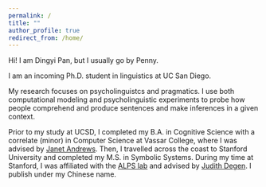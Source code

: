 ```yaml
---
permalink: /
title: ""
author_profile: true
redirect_from: /home/
---
```


Hi! I am Dingyi Pan, but I usually go by Penny. 


I am an incoming Ph.D. student in linguistics at UC San Diego. 

My research focuses on psycholinguistcs and pragmatics. I use both computational modeling and psycholinguistic experiments to probe how people comprehend and produce sentences and make inferences in a given context.


Prior to my study at UCSD, I completed my B.A. in Cognitive Science with a correlate (minor) in Computer Science at Vassar College, where I was advised by [Janet Andrews](https://www.vassar.edu/faculty/andrewsj). Then, I travelled across the coast to Stanford University and completed my M.S. in Symbolic Systems. During my time at Stanford, I was affiliated with the [ALPS lab](http://alpslab.stanford.edu/) and advised by [Judith Degen](https://thegricean.github.io/). I publish under my Chinese name.
